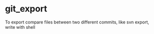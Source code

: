 # git_export
To export compare files between two different commits, like svn export, write with shell
